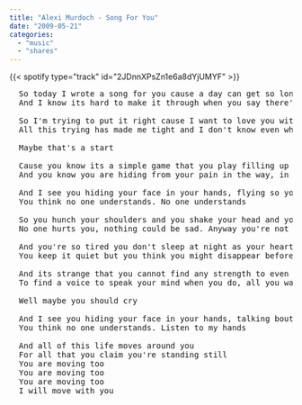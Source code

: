 ```yaml
---
title: "Alexi Murdoch - Song For You"
date: "2009-05-21"
categories:
  - "music"
  - "shares"
---
```


{{< spotify type="track" id="2JDnnXPsZn1e6a8dYjUMYF" >}}

<pre>
  So today I wrote a song for you cause a day can get so long
  And I know its hard to make it through when you say there's something wrong

  So I'm trying to put it right cause I want to love you with my heart
  All this trying has made me tight and I don't know even where to start

  Maybe that's a start

  Cause you know its a simple game that you play filling up your head with rain
  And you know you are hiding from your pain in the way, in the way you say your name

  And I see you hiding your face in your hands, flying so you wont land
  You think no one understands. No one understands

  So you hunch your shoulders and you shake your head and your throat is aching but you swear
  No one hurts you, nothing could be sad. Anyway you're not here enough to care

  And you're so tired you don't sleep at night as your heart is trying to mend
  You keep it quiet but you think you might disappear before the end

  And its strange that you cannot find any strength to even try
  To find a voice to speak your mind when you do, all you wanna do is cry

  Well maybe you should cry

  And I see you hiding your face in your hands, talking bout far-away lands
  You think no one understands. Listen to my hands

  And all of this life moves around you
  For all that you claim you're standing still
  You are moving too
  You are moving too
  You are moving too
  I will move with you
</pre>